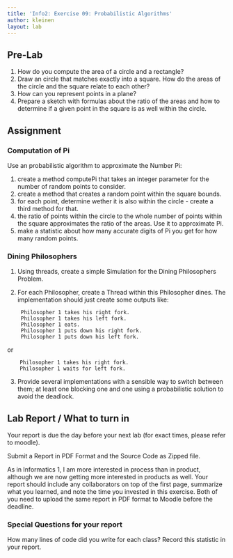 ```yaml
---
title: 'Info2: Exercise 09: Probabilistic Algorithms'
author: kleinen
layout: lab
---
```

## Pre-Lab
1. How do you compute the area of a circle and a rectangle?
2. Draw an circle that matches exactly into a square. How do the areas of the
circle and the square relate to each other?
3. How can you represent points in a plane?
4. Prepare a sketch with formulas about the ratio of the areas and how to determine
if a given point in the square is as well within the circle.


## Assignment

### Computation of Pi
Use an probabilistic algorithm to approximate the Number Pi:

1. create a method computePi that takes an integer parameter for the number of
random points to consider.
2. create a method that creates a random point within the square bounds.
3. for each point, determine wether it is also within the circle - create a third
method for that.
4. the ratio of points within the circle to the whole number of points within the
square approximates the ratio of the areas. Use it to approximate Pi.
5. make a statistic about how many accurate digits of Pi you get for how many
random points.

### Dining Philosophers
1. Using threads, create a simple Simulation for the Dining Philosophers Problem.
2. For each Philosopher, create a Thread within this Philosopher dines. The implementation
should just create some outputs like:

        Philosopher 1 takes his right fork.
        Philosopher 1 takes his left fork.
        Philosopher 1 eats.
        Philosopher 1 puts down his right fork.
        Philosopher 1 puts down his left fork.

  or

        Philosopher 1 takes his right fork.
        Philosopher 1 waits for left fork.

3. Provide several implementations with a sensible way to switch between them;
at least one blocking one and one using a probabilistic solution to avoid the
deadlock.


## Lab Report / What to turn in


Your report is due the day before your next lab (for exact times, please refer to moodle).

Submit a Report in PDF Format and the Source Code as Zipped file.

As in Informatics 1, I am more interested in process than in product,
although we are now getting more interested in products as well.
Your report should include any collaborators on top of the first page,
summarize what you learned,
and note the time you invested in this exercise.
Both of you need to upload the same report in PDF format to Moodle before the
deadline.

### Special Questions for your report
How many lines of code did you write for each class? Record this statistic in your report.

